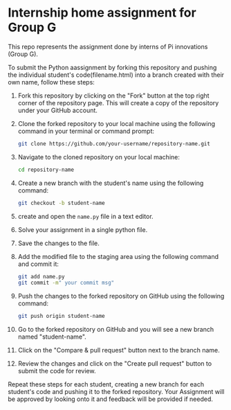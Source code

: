 # Internship home assignment for Group G
This repo represents the assignment done by interns of Pi innovations (Group G).

To submit the Python aassignment by forking this repository and pushing the individual student's code(filename.html) into a branch created with their own name, follow these steps:

1. Fork this repository by clicking on the "Fork" button at the top right corner of the repository page. This will create a copy of the repository under your GitHub account.

2. Clone the forked repository to your local machine using the following command in your terminal or command prompt:
   ```sh
   git clone https://github.com/your-username/repository-name.git
   
3. Navigate to the cloned repository on your local machine:

    ```sh
    cd repository-name
    
4. Create a new branch with the student's name using the following command:

    ```sh
    git checkout -b student-name

5. create and open the `name.py` file in a text editor.

6. Solve your assignment in a single python file.

7. Save the changes to the file.

8. Add the modified file to the staging area using the following command and commit it:
    ```sh
   git add name.py
   git commit -m" your commit msg" 


9. Push the changes to the forked repository on GitHub using the following command:

    ```sh        
    git push origin student-name

10. Go to the forked repository on GitHub and you will see a new branch named "student-name". 

11. Click on the "Compare & pull request" button next to the branch name.

12. Review the changes and click on the "Create pull request" button to submit the code for review.

Repeat these steps for each student, creating a new branch for each student's code and pushing it to the forked repository.
Your Assignment will be approved by looking onto it and feedback will be provided if needed.


